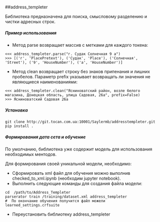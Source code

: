 ##address_templeter

Библиотека предназначена для поиска, смысловому разделению и чистки адресных строк.

##### Пример использования

- Метод parse возвращает массив с метками для каждого токена:
```
<<< address_templeter.parse("г. Судак Солнечная 9 а")
>>> [('г', 'PlacePretext'), ('Судак', 'Place'), ('Солнечная', 'Street'), ('9', 'HouseNumber'), ('а', 'HouseNumber')]
```
- Метод clean возвращает строку без знаков припенания и лишних пробелов. Параметр prefix указывает возвращать ли значения не являющиеся наименованиями:
```
<<< address_templeter.clean("Ясниноватский район, возле белого магазина, Донецкая область, улица Садовая, 26а", prefix=False)
>>> Ясниноватский Садовая 26а
```

##### Установка
 ```
git clone http://git.tocan.com.ua:10001/Saylermb/addresstempleter.git
pip install .
 ```
 
##### Формирования дата сета и обучение
По умолчанию, библиотека уже содержит модель для использования необходимых ментодов. 

Для формирования своей уникальной модели, необходимо:
- Сформировать xml файл для обучения можно выполнив checked_to_xml.ipynb (необходим jupyter notebook).
- Выполнить следующие команды для создания файла модели:
```shell script
cd  /path/to/Address_Templeter
parserator train /training/dataset.xml address_templeter
#  По окончание обучения получится файл можели learned_settings.crfsuite
```
- Переустановить библиотеку address_templeter